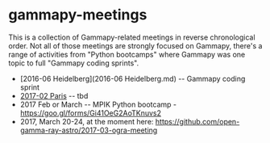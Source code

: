 # gammapy-meetings

This is a collection of Gammapy-related meetings in reverse chronological order.
Not all of those meetings are strongly focused on Gammapy, there's a range of activities from "Python bootcamps" where Gammapy was one topic to full "Gammapy coding sprints".

* [2016-06 Heidelberg](2016-06 Heidelberg.md) -- Gammapy coding sprint
* [2017-02 Paris](2017-02_Paris.md) -- tbd
* 2017 Feb or March -- MPIK Python bootcamp - https://goo.gl/forms/Gi41OeG2AoTKnuvs2
* 2017, March 20-24, at the moment here: https://github.com/open-gamma-ray-astro/2017-03-ogra-meeting
